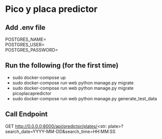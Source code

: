 # Pico y placa predictor
 
## Add .env file


POSTGRES_NAME=<br />
POSTGRES_USER=<br />
POSTGRES_PASSWORD=

## Run the following (for the first time)

- sudo docker-compose up
- sudo docker-compose run web python manage.py migrate
- sudo docker-compose run web python manage.py migrate picoplacapredictor
- sudo docker-compose run web python manage.py generate_test_data

## Call Endpoint

GET http://0.0.0.0:8000/api/predictor/plates/<str: plate>?search_date=YYYY-MM-DD&search_time=HH:MM:SS
